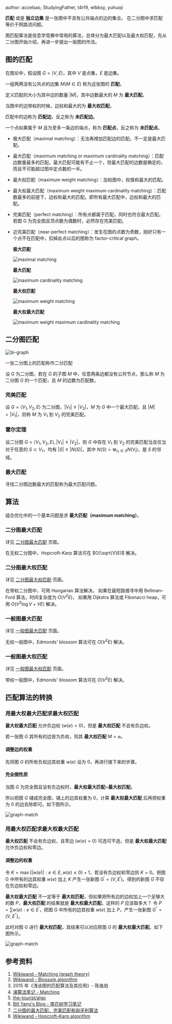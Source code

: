 author: accelsao, StudyingFather, t4rf9, wlbksy, yuhuoji

**匹配** 或是 **独立边集** 是一张图中不具有公共端点的边的集合。
在二分图中求匹配等价于网路流问题。

图匹配算法是信息学竞赛中常用的算法，总体分为最大匹配以及最大权匹配，先从二分图开始介绍，再进一步提出一般图的作法。

## 图的匹配

在图论中，假设图 $G=(V,E)$，其中 $V$ 是点集，$E$ 是边集。

一组两两没有公共点的边集 $M(M\in E)$ 称为这张图的 **匹配**。

定义匹配的大小为其中边的数量 $|M|$，其中边数最大的 $M$ 为 **最大匹配**。

当图中的边带权的时候，边权和最大的为 **最大权匹配**。

匹配中的边称为 **匹配边**，反之称为 **未匹配边**。

一个点如果属于 $M$ 且为至多一条边的端点，称为 **匹配点**，反之称为 **未匹配点**。

-   极大匹配（maximal matching）：无法再增加匹配边的匹配。不一定是最大匹配。
-   最大匹配（maximum matching or maximum cardinality matching）：匹配边数量最多的匹配。最大匹配可能有不止一个，但最大匹配的边数是确定的，而且不可能超过图中定点数的一半。
-   最大权匹配（maximum weight matching）：加权图中，权值和最大的匹配。
-   最大权最大匹配（maximum weight maximum cardinality matching）：匹配数最多的前提下，边权和最大的匹配。即所有最大匹配中，边权和最大的匹配。
-   完美匹配（perfect matching）：所有点都属于匹配，同时也符合最大匹配。若图 G 为完全图且顶点数为偶数时，必然存在完美匹配。
-   近完美匹配（near-perfect matching）：发生在图的点数为奇数，刚好只有一个点不在匹配中，扣掉此点以后的图称为 factor-critical graph。

    **极大匹配**

    ![maximal matching](../docs/graph/graph-matching/images/graph-match-1.svg)

    **最大匹配**

    ![maximum cardinality matching](../docs/graph/graph-matching/images/graph-match-2.svg)

    **最大权匹配**

    ![maximum weight matching](../docs/graph/graph-matching/images/graph-match-3.svg)

    **最大权最大匹配**

    ![maximum weight maximum cardinality matching](../docs/graph/graph-matching/images/graph-match-4.svg)

## 二分图匹配

![bi-graph](../docs/graph/images/bi-graph.svg)

一张二分图上的匹配称作二分匹配

设 $G$ 为二分图，若在 $G$ 的子图 $M$ 中，任意两条边都没有公共节点，那么称 $M$ 为二分图 $G$ 的一个匹配，且 $M$ 的边数为匹配数。

### 完美匹配

设 $G=\langle V_1, V_2, E \rangle$ 为二分图，$|V_1| \leq |V_2|$，$M$ 为 $G$ 中一个最大匹配，且 $|M|=|V_1|$，则称 $M$ 为 $V_1$ 到 $V_2$ 的完美匹配。

### 霍尔定理

设二分图 $G=\langle V_1, V_2, E \rangle, |V_1| \leq |V_2|$，则 $G$ 中存在 $V_1$ 到 $V_2$ 的完美匹配当且仅当对于任意的 $S \subset V_1$，均有 $|S|\leq|N(S)|$，其中 $N(S)=\Cup_{v_i \in S}{N(V_i)}$，是 $S$ 的邻域。

### 最大匹配

寻找二分图边数最大的匹配称为最大匹配问题。

## 算法

组合优化中的一个基本问题是求 **最大匹配（maximum matching）**。

### 二分图最大匹配

详见 [二分图最大匹配](bigraph-match.md) 页面。

在无权二分图中，Hopcroft–Karp 算法可在 $O(\sqrt{V}E)$ 解决。

### 二分图最大权匹配

详见 [二分图最大权匹配](bigraph-weight-match.md) 页面。

在带权二分图中，可用 Hungarian 算法解决。
如果在最短路搜寻中用 Bellman–Ford 算法，时间复杂度为 $O(V^2E)$，
如果用  Dijkstra 算法或 Fibonacci heap，可用 $O(V^{2}\log {V}+VE)$ 解决。

### 一般图最大匹配

详见 [一般图最大匹配](general-match.md) 页面。

无权一般图中，Edmonds' blossom 算法可在 $O(V^2E)$ 解决。

### 一般图最大权匹配

详见 [一般图最大权匹配](general-weight-match.md) 页面。

带权一般图中，Edmonds' blossom 算法可在 $O(V^2E)$ 解决。

## 匹配算法的转换

### 用最大权最大匹配求最大权匹配

**最大权最大匹配** 允许负边权 $(w(e)<0)$，但是 **最大权匹配** 不会有负边权。

若一张图 $G$ 其所有的边皆为负权，则其 **最大权匹配**  $M=\varnothing$。

#### 调整边的权重

先将图 $G$ 的所有负权边其权重 $w(e)$ 设为 $0$，再进行接下来的步骤。

#### 完全图性质

当图 $G$ 为完全图且没有负边权时，**最大权最大匹配**=**最大权匹配**。

所以把图 $G$ 铺成完全图，铺上的边其权重为 $0$，计算 **最大权最大匹配** 后再把权重为 0 的边去除即可。如下图所示。

![graph-match](../docs/graph/graph-matching/images/graph-match-5.svg)

### 用最大权匹配求最大权最大匹配

**最大权匹配** 不会有负边权，且零边 $(w(e)=0)$ 可选可不选，但是 **最大权最大匹配** 允许负边权和零边。

#### 调整边的权重

令 $K=\max\{|w(e)|:e\in E, w(e)\leq0\}+1$，若没有负边权和零边则 $K=0$。把图 G 中所有的边其权重 $w(e)$ 加上 $K$ 产生一张新图 $G^{\prime}=(V,E^{\prime})$。得到的新图 $G$ 不存在负边权和零边。

**最大权最大匹配** 不一定等于 **最大权匹配**，但如果把所有边的边权加上一个足够大的数 $P$，**最大权匹配** 的结果就是 **最大权最大匹配**。这样的 $P$ 应该取多大？
令 $P=\sum w(e):e\in E^{\prime}$，把图 G 中所有的边其权重 $w(e)$ 加上 $P$，产生一张新图 $G^{\prime\prime}=(V,E^{\prime\prime})$。

此时对图 G 进行 **最大权匹配**，其结果可以对应原图 $G$ 的 **最大权最大匹配**。如下图所示。

![graph-match](../docs/graph/graph-matching/images/graph-match-6.svg)

## 参考资料

1.  [Wikiwand - Matching (graph theory)](https://www.wikiwand.com/en/Matching_%28graph_theory%29)
2.  [Wikiwand - Blossom algorithm](https://www.wikiwand.com/en/Blossom_algorithm)
3.  2015 年《浅谈图的匹配算法及其应用》- 陈胤伯
4.  [演算法笔记 - Matching](http://web.ntnu.edu.tw/~algo/Matching.html)
5.  [the-tourist/algo](https://github.com/the-tourist/algo)
6.  [Bill Yang's Blog - 带花树学习笔记](https://blog.bill.moe/blossom-algorithm-notes/)
7.  [二分图的最大匹配、完美匹配和匈牙利算法](https://www.renfei.org/blog/bipartite-matching.html)
8.  [Wikiwand - Hopcroft–Karp algorithm](https://www.wikiwand.com/en/Hopcroft%E2%80%93Karp_algorithm)
